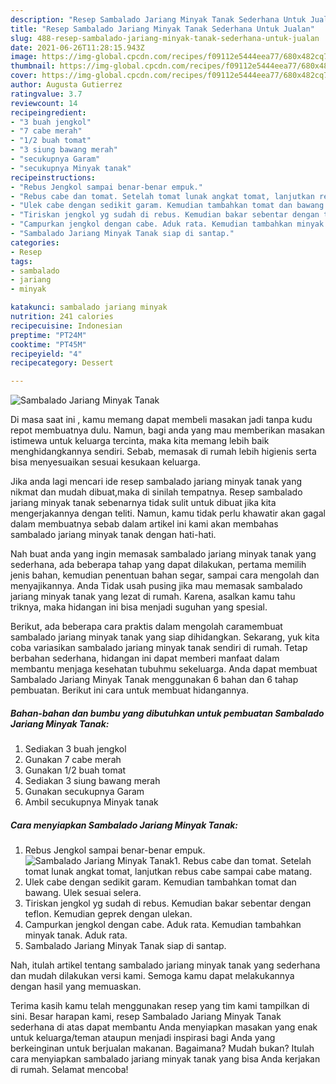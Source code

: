 ```yaml
---
description: "Resep Sambalado Jariang Minyak Tanak Sederhana Untuk Jualan"
title: "Resep Sambalado Jariang Minyak Tanak Sederhana Untuk Jualan"
slug: 488-resep-sambalado-jariang-minyak-tanak-sederhana-untuk-jualan
date: 2021-06-26T11:28:15.943Z
image: https://img-global.cpcdn.com/recipes/f09112e5444eea77/680x482cq70/sambalado-jariang-minyak-tanak-foto-resep-utama.jpg
thumbnail: https://img-global.cpcdn.com/recipes/f09112e5444eea77/680x482cq70/sambalado-jariang-minyak-tanak-foto-resep-utama.jpg
cover: https://img-global.cpcdn.com/recipes/f09112e5444eea77/680x482cq70/sambalado-jariang-minyak-tanak-foto-resep-utama.jpg
author: Augusta Gutierrez
ratingvalue: 3.7
reviewcount: 14
recipeingredient:
- "3 buah jengkol"
- "7 cabe merah"
- "1/2 buah tomat"
- "3 siung bawang merah"
- "secukupnya Garam"
- "secukupnya Minyak tanak"
recipeinstructions:
- "Rebus Jengkol sampai benar-benar empuk."
- "Rebus cabe dan tomat. Setelah tomat lunak angkat tomat, lanjutkan rebus cabe sampai cabe matang."
- "Ulek cabe dengan sedikit garam. Kemudian tambahkan tomat dan bawang. Ulek sesuai selera."
- "Tiriskan jengkol yg sudah di rebus. Kemudian bakar sebentar dengan teflon. Kemudian geprek dengan ulekan."
- "Campurkan jengkol dengan cabe. Aduk rata. Kemudian tambahkan minyak tanak. Aduk rata."
- "Sambalado Jariang Minyak Tanak siap di santap."
categories:
- Resep
tags:
- sambalado
- jariang
- minyak

katakunci: sambalado jariang minyak 
nutrition: 241 calories
recipecuisine: Indonesian
preptime: "PT24M"
cooktime: "PT45M"
recipeyield: "4"
recipecategory: Dessert

---
```



![Sambalado Jariang Minyak Tanak](https://img-global.cpcdn.com/recipes/f09112e5444eea77/680x482cq70/sambalado-jariang-minyak-tanak-foto-resep-utama.jpg)

Di masa  saat ini , kamu memang dapat membeli masakan jadi tanpa kudu repot membuatnya dulu. Namun, bagi anda yang mau memberikan masakan istimewa untuk keluarga tercinta, maka kita memang lebih baik menghidangkannya sendiri. Sebab, memasak di rumah lebih higienis serta bisa menyesuaikan sesuai kesukaan keluarga.

Jika anda lagi mencari ide resep sambalado jariang minyak tanak yang nikmat dan mudah dibuat,maka di sinilah tempatnya. Resep sambalado jariang minyak tanak  sebenarnya tidak sulit untuk dibuat jika kita mengerjakannya dengan teliti. Namun, kamu tidak perlu khawatir akan gagal dalam membuatnya 
sebab dalam artikel ini kami akan membahas sambalado jariang minyak tanak dengan hati-hati.  



Nah buat anda yang ingin memasak sambalado jariang minyak tanak yang sederhana, ada beberapa tahap yang dapat dilakukan, pertama memilih jenis bahan, kemudian penentuan bahan segar, sampai cara mengolah dan menyajikannya. Anda Tidak usah pusing jika mau memasak sambalado jariang minyak tanak yang lezat di rumah. Karena, asalkan kamu  tahu triknya, maka hidangan ini bisa menjadi suguhan yang spesial.

Berikut, ada beberapa cara praktis  dalam mengolah caramembuat sambalado jariang minyak tanak yang siap dihidangkan. Sekarang, yuk kita coba variasikan sambalado jariang minyak tanak sendiri di rumah. Tetap berbahan sederhana, hidangan ini dapat memberi manfaat dalam membantu menjaga kesehatan tubuhmu sekeluarga. Anda dapat membuat Sambalado Jariang Minyak Tanak menggunakan 6 bahan dan 6 tahap pembuatan. Berikut ini cara untuk membuat hidangannya.

<!--inarticleads1-->

##### Bahan-bahan dan bumbu yang dibutuhkan untuk pembuatan Sambalado Jariang Minyak Tanak:

1. Sediakan 3 buah jengkol
1. Gunakan 7 cabe merah
1. Gunakan 1/2 buah tomat
1. Sediakan 3 siung bawang merah
1. Gunakan secukupnya Garam
1. Ambil secukupnya Minyak tanak




<!--inarticleads2-->

##### Cara menyiapkan Sambalado Jariang Minyak Tanak:

1. Rebus Jengkol sampai benar-benar empuk.
<img src="https://img-global.cpcdn.com/steps/bc477aa5fa61eb5a/160x128cq70/sambalado-jariang-minyak-tanak-langkah-memasak-1-foto.jpg" alt="Sambalado Jariang Minyak Tanak">1. Rebus cabe dan tomat. Setelah tomat lunak angkat tomat, lanjutkan rebus cabe sampai cabe matang.
1. Ulek cabe dengan sedikit garam. Kemudian tambahkan tomat dan bawang. Ulek sesuai selera.
1. Tiriskan jengkol yg sudah di rebus. Kemudian bakar sebentar dengan teflon. Kemudian geprek dengan ulekan.
1. Campurkan jengkol dengan cabe. Aduk rata. Kemudian tambahkan minyak tanak. Aduk rata.
1. Sambalado Jariang Minyak Tanak siap di santap.




Nah, itulah artikel tentang  sambalado jariang minyak tanak  yang sederhana dan mudah dilakukan versi kami. Semoga kamu dapat melakukannya dengan hasil yang memuaskan. 

Terima kasih kamu telah menggunakan resep yang tim kami tampilkan di sini. Besar harapan kami, resep  Sambalado Jariang Minyak Tanak sederhana di atas dapat membantu Anda menyiapkan masakan yang enak untuk keluarga/teman ataupun menjadi inspirasi bagi Anda yang berkeinginan untuk berjualan makanan. Bagaimana? Mudah bukan? Itulah cara menyiapkan sambalado jariang minyak tanak yang bisa Anda kerjakan di rumah. Selamat mencoba!

